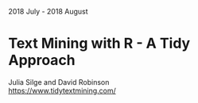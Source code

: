 
2018 July - 2018 August
# Text Mining with R - A Tidy Approach  
Julia Silge and David Robinson   
https://www.tidytextmining.com/ 


